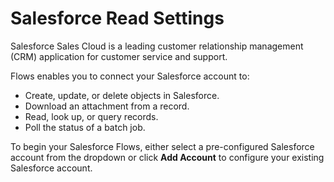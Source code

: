 # Salesforce Read Settings

Salesforce Sales Cloud is a leading customer relationship management \(CRM\) application for customer service and support. 

Flows enables you to connect your Salesforce account to:

* Create, update, or delete objects in Salesforce.
* Download an attachment from a record.
* Read, look up, or query records.
* Poll the status of a batch job.

To begin your Salesforce Flows, either select a pre-configured Salesforce account from the dropdown or click **Add Account** to configure your existing Salesforce account.


